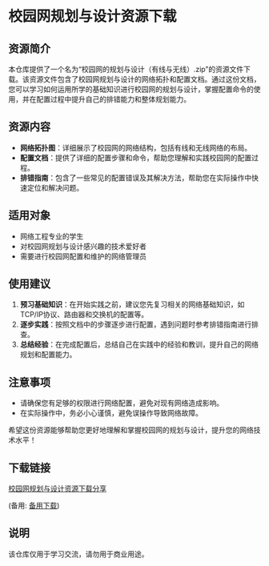 # 校园网规划与设计资源下载

## 资源简介

本仓库提供了一个名为“校园网的规划与设计（有线与无线）.zip”的资源文件下载。该资源文件包含了校园网规划与设计的网络拓扑和配置文档。通过这份文档，您可以学习如何运用所学的基础知识进行校园网的规划与设计，掌握配置命令的使用，并在配置过程中提升自己的排错能力和整体规划能力。

## 资源内容

- **网络拓扑图**：详细展示了校园网的网络结构，包括有线和无线网络的布局。
- **配置文档**：提供了详细的配置步骤和命令，帮助您理解和实践校园网的配置过程。
- **排错指南**：包含了一些常见的配置错误及其解决方法，帮助您在实际操作中快速定位和解决问题。

## 适用对象

- 网络工程专业的学生
- 对校园网规划与设计感兴趣的技术爱好者
- 需要进行校园网配置和维护的网络管理员

## 使用建议

1. **预习基础知识**：在开始实践之前，建议您先复习相关的网络基础知识，如TCP/IP协议、路由器和交换机的配置等。
2. **逐步实践**：按照文档中的步骤逐步进行配置，遇到问题时参考排错指南进行排查。
3. **总结经验**：在完成配置后，总结自己在实践中的经验和教训，提升自己的网络规划和配置能力。

## 注意事项

- 请确保您有足够的权限进行网络配置，避免对现有网络造成影响。
- 在实际操作中，务必小心谨慎，避免误操作导致网络故障。

希望这份资源能够帮助您更好地理解和掌握校园网的规划与设计，提升您的网络技术水平！

## 下载链接
[校园网规划与设计资源下载分享](https://pan.quark.cn/s/523482df92e6) 

(备用: [备用下载](https://pan.baidu.com/s/1Z70-gCrjF6pT521AF8cr3Q?pwd=1234))

## 说明

该仓库仅用于学习交流，请勿用于商业用途。
